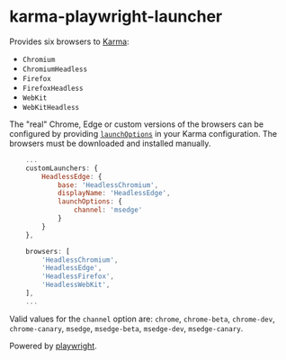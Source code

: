 # karma-playwright-launcher

Provides six browsers to [Karma](https://karma-runner.github.io/):

* `Chromium`
* `ChromiumHeadless`
* `Firefox`
* `FirefoxHeadless`
* `WebKit`
* `WebKitHeadless`

The "real" Chrome, Edge or custom versions of the browsers can be configured by providing
[`launchOptions`](https://playwright.dev/docs/api/class-browsertype#browsertypelaunchoptions) in your Karma
configuration. The browsers must be downloaded and installed manually.

```js
    ...
    customLaunchers: {
        HeadlessEdge: {
            base: 'HeadlessChromium',
            displayName: 'HeadlessEdge',
            launchOptions: {
                channel: 'msedge'
            }
        }
    },

    browsers: [
        'HeadlessChromium',
        'HeadlessEdge',
        'HeadlessFirefox',
        'HeadlessWebKit',
    ],
    ...
```

Valid values for the `channel` option are: `chrome`, `chrome-beta`, `chrome-dev`, `chrome-canary`, `msedge`,
`msedge-beta`, `msedge-dev`, `msedge-canary`.

Powered by [playwright](https://github.com/microsoft/playwright).
